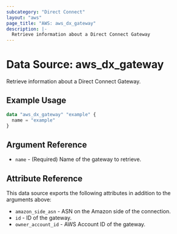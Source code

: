 ```yaml
---
subcategory: "Direct Connect"
layout: "aws"
page_title: "AWS: aws_dx_gateway"
description: |-
  Retrieve information about a Direct Connect Gateway
---
```


# Data Source: aws_dx_gateway

Retrieve information about a Direct Connect Gateway.

## Example Usage

```terraform
data "aws_dx_gateway" "example" {
  name = "example"
}
```

## Argument Reference

* `name` - (Required) Name of the gateway to retrieve.

## Attribute Reference

This data source exports the following attributes in addition to the arguments above:

* `amazon_side_asn` - ASN on the Amazon side of the connection.
* `id` - ID of the gateway.
* `owner_account_id` - AWS Account ID of the gateway.
